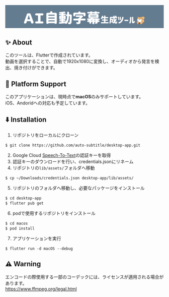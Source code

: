 ![header](lib/assets/header_filled.png)
## :sparkles: About

このツールは、Flutterで作成されています。<br>
動画を選択することで、自動で1920x1080に変換し、オーディオから発言を検出、焼き付けができます。

## :speech_balloon: Platform Support
このアプリケーションは、現時点で**macOS**のみサポートしています。<br>
iOS、Andoridへの対応も予定しています。

## :arrow_down: Installation
1. リポジトリをローカルにクローン
```
$ git clone https://github.com/auto-subtitle/desktop-app.git
```
2. Google Cloud [Speech-To-Text](https://cloud.google.com/speech-to-text?hl=ja)の認証キーを取得
3. 認証キーのダウンロードを行い、credentials.jsonにリネーム
4. リポジトリの`lib/assets/`フォルダへ移動
```
$ cp ~/Downloads/credentials.json desktop-app/lib/assets/
```
5. リポジトリのフォルダへ移動し、必要なパッケージをインストール
```
$ cd desktop-app
$ flutter pub get
```
6. podで使用するリポジトリをインストール
```
$ cd macos
$ pod install
```
7. アプリケーションを実行
```
$ flutter run -d macOS --debug
```

## :warning: Warning
エンコードの際使用する一部のコーデックには、ライセンスが適用される場合があります。<br>
https://www.ffmpeg.org/legal.html
